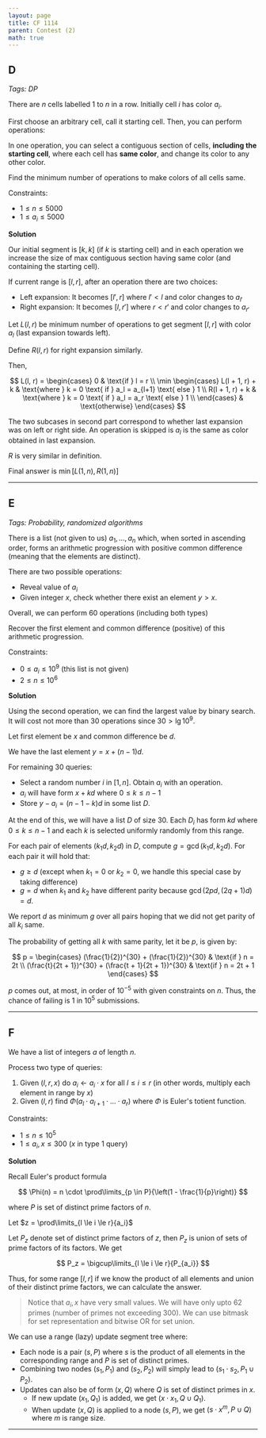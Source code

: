 ```yaml
---
layout: page
title: CF 1114
parent: Contest (2)
math: true
---
```


## D

*Tags: DP*

There are $n$ cells labelled $1$ to $n$ in a row. Initially cell $i$
has color $a_i$.

First choose an arbitrary cell, call it starting cell. Then, you can
perform operations:

In one operation, you can select a contiguous section
of cells, **including the starting cell**, where each cell has **same color**, and change its color to any
other color.

Find the minimum number of operations to make colors of all cells same.

Constraints:
- $1 \le n \le 5000$
- $1 \le a_i \le 5000$

**Solution**

Our initial segment is $[k, k]$ (if $k$ is starting cell) and
in each operation we increase the size of max contiguous section having same color
(and containing the starting cell).

If current range is $[l, r]$, after an operation there are two choices:
- Left expansion: It becomes $[l', r]$ where $l' \lt l$ and color changes to $a_{l'}$
- Right expansion: It becomes $[l, r']$ where $r \lt r'$ and color changes to $a_{r'}$

Let $L(l, r)$ be minimum number of operations to get 
segment $[l, r]$ with color $a_l$ (last expansion towards left).

Define $R(l, r)$ for right expansion similarly.

Then,

$$
L(l, r) = \begin{cases}
0 & \text{if } l = r \\
  \min \begin{cases}
  L(l + 1, r) + k & \text{where } k = 0 \text{ if } a_l = a_{l+1} \text{ else } 1 \\
  R(l + 1, r) + k & \text{where } k = 0 \text{ if } a_l = a_r \text{ else } 1 \\
  \end{cases} & \text{otherwise}
\end{cases}
$$

The two subcases in second part correspond to whether last expansion was
on left or right side. An operation is skipped is $a_l$ is
the same as color obtained in last expansion.

$R$ is very similar in definition.

Final answer is $\min[L(1, n), R(1, n)]$

***

## E

*Tags: Probability, randomized algorithms*

There is a list (not given to us) $a_1, \ldots, a_n$ which, when sorted
in ascending order, forms an arithmetic progression with positive common
difference (meaning that the elements are distinct).

There are two possible operations:
- Reveal value of $a_i$
- Given integer $x$, check whether there exist an element $y \gt x$.

Overall, we can perform $60$ operations (including both types)

Recover the first element and common difference (positive)
of this arithmetic progression.

Constraints:
- $0 \le a_i \le 10^9$ (this list is not given)
- $2 \le n \le 10^6$

**Solution**

Using the second operation, we can find the largest value by binary search.
It will cost not more than $30$ operations since $30 \gt \lg{10^9}$.

Let first element be $x$ and common difference be $d$.

We have the last element $y = x + (n-1)d$.

For remaining $30$ queries:
- Select a random number $i$ in $[1, n]$. Obtain $a_i$
  with an operation.
- $a_i$ will have form $x + kd$ where $0 \le k \le n - 1$
- Store $y - a_i = (n - 1 - k)d$ in some list $D$.

At the end of this, we will have a list $D$ of size $30$.
Each $D_i$ has form $kd$ where $0 \le k \le n - 1$ and each $k$
is selected uniformly randomly from this range.

For each pair of elements $(k_1 d, k_2 d)$ in $D$, compute $g = \gcd(k_1 d, k_2 d)$.
For each pair it will hold that:
- $g \ge d$ (except when $k_1 = 0$ or $k_2 = 0$, we handle this special case by taking difference)
- $g = d$ when $k_1$ and $k_2$ have different parity because $\gcd(2pd, (2q + 1)d) = d$.

We report $d$ as minimum $g$ over all pairs hoping that we did not get parity of all $k_i$ same.

The probability of getting all $k$ with
same parity, let it be $p$, is given by:

$$
p = \begin{cases}
(\frac{1}{2})^{30} + (\frac{1}{2})^{30} & \text{if } n = 2t \\
(\frac{t}{2t + 1})^{30} + (\frac{t + 1}{2t + 1})^{30} & \text{if } n = 2t + 1
\end{cases}
$$

$p$ comes out, at most, in order of $10^{-5}$ with given constraints on $n$.
Thus, the chance of failing is $1$ in $10^5$ submissions.

***

## F

We have a list of integers $a$ of length $n$.

Process two type of queries:
1. Given $(l, r, x)$ do $a_i \leftarrow a_i \cdot x$ for all $l \le i \le r$
  (in other words, multiply each element in range by $x$)
2. Given $(l, r)$ find $\Phi(a_l \cdot a_{l+1} \cdot \ldots \cdot a_r)$
  where $\Phi$ is Euler's totient function.

Constraints:
- $1 \le n \le 10^5$
- $1 \le a_i, x \le 300$ ($x$ in type 1 query)

**Solution**

Recall Euler's product formula

$$
\Phi(n) = n \cdot \prod\limits_{p \in P}{\left(1 - \frac{1}{p}\right)}
$$

where $P$ is set of distinct prime factors of $n$.

Let $z = \prod\limits_{l \le i \le r}{a_i}$

Let $P_z$ denote set of distinct prime factors of $z$, then $P_z$
is union of sets of prime factors of its factors. We get

$$
P_z = \bigcup\limits_{l \le i \le r}{P_{a_i}}
$$

Thus, for some range $[l, r]$ if we know the product of all elements and
union of their distinct prime factors, we can calculate the answer.

> Notice that $a_i, x$ have very small values. We will have only upto $62$ primes (number of primes not exceeding $300$).
> We can use bitmask for set representation and bitwise OR for set union.

We can use a range (lazy) update segment tree where:
- Each node is a pair $(s, P)$ where $s$ is the product of all elements
  in the corresponding range and $P$ is set of distinct primes.
- Combining two nodes $(s_1, P_1)$ and $(s_2, P_2)$ will simply lead
  to $(s_1 \cdot s_2, P_1 \cup P_2)$.
- Updates can also be of form $(x, Q)$ where $Q$ is set of distinct primes in $x$.
  - If new update $(x_1, Q_1)$ is added, we get $(x \cdot x_1, Q \cup Q_1)$.
  - When update $(x, Q)$ is applied to a node $(s, P)$, we get
    $(s \cdot x^m, P \cup Q)$ where $m$ is range size.

***